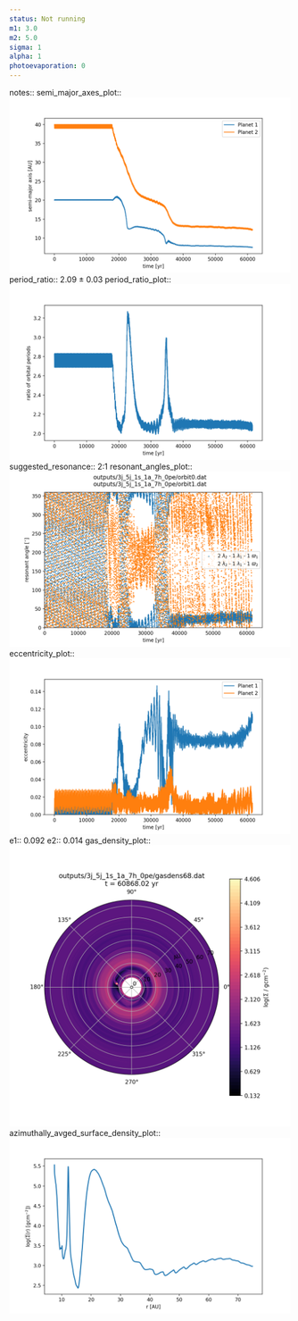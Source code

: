 ```yaml
---
status: Not running
m1: 3.0
m2: 5.0
sigma: 1
alpha: 1
photoevaporation: 0
---
```


notes::
semi_major_axes_plot:: ![semi_major_axes_3j_5j_1s_1a_7h_0pe.png](plots/semi_major_axes/semi_major_axes_3j_5j_1s_1a_7h_0pe.png)
period_ratio:: 2.09 ± 0.03
period_ratio_plot:: ![period_ratio_3j_5j_1s_1a_7h_0pe.png](plots/period_ratio/period_ratio_3j_5j_1s_1a_7h_0pe.png)
suggested_resonance:: 2:1
resonant_angles_plot:: ![resonant_angles_3j_5j_1s_1a_7h_0pe.png](plots/resonant_angles/resonant_angles_3j_5j_1s_1a_7h_0pe.png)
eccentricity_plot:: ![eccentricity_3j_5j_1s_1a_7h_0pe.png](plots/eccentricity/eccentricity_3j_5j_1s_1a_7h_0pe.png)
e1:: 0.092
e2:: 0.014
gas_density_plot:: ![gas_density_3j_5j_1s_1a_7h_0pe.png](plots/gas_density/gas_density_3j_5j_1s_1a_7h_0pe.png)
azimuthally_avged_surface_density_plot:: ![azimuthally_avged_surface_density_3j_5j_1s_1a_7h_0pe.png](plots/azimuthally_avged_surface_density/azimuthally_avged_surface_density_3j_5j_1s_1a_7h_0pe.png)
